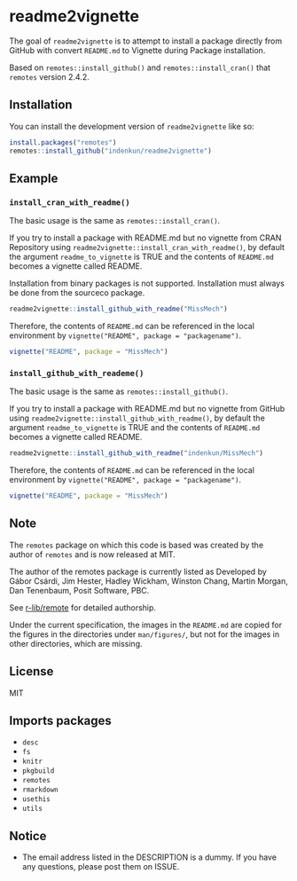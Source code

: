 
<!-- README.md is generated from README.Rmd. Please edit that file -->

# readme2vignette

<!-- badges: start -->
<!-- badges: end -->

The goal of `readme2vignette` is to attempt to install a package
directly from GitHub with convert `README.md` to Vignette during Package
installation.

Based on `remotes::install_github()` and `remotes::install_cran()` that
`remotes` version 2.4.2.

## Installation

You can install the development version of `readme2vignette` like so:

``` r
install.packages("remotes")
remotes::install_github("indenkun/readme2vignette")
```

## Example

### `install_cran_with_readme()`

The basic usage is the same as `remotes::install_cran()`.

If you try to install a package with README.md but no vignette from CRAN
Repository using `readme2vignette::install_cran_with_readme()`, by
default the argument `readme_to_vignette` is TRUE and the contents of
`README.md` becomes a vignette called README.

Installation from binary packages is not supported. Installation must
always be done from the sourceco package.

``` r
readme2vignette::install_github_with_readme("MissMech")
```

Therefore, the contents of `README.md` can be referenced in the local
environment by `vignette("README", package = "packagename")`.

``` r
vignette("README", package = "MissMech")
```

### `install_github_with_reademe()`

The basic usage is the same as `remotes::install_github()`.

If you try to install a package with README.md but no vignette from
GitHub using `readme2vignette::install_github_with_readme()`, by default
the argument `readme_to_vignette` is TRUE and the contents of
`README.md` becomes a vignette called README.

``` r
readme2vignette::install_github_with_readme("indenkun/MissMech")
```

Therefore, the contents of `README.md` can be referenced in the local
environment by `vignette("README", package = "packagename")`.

``` r
vignette("README", package = "MissMech")
```

## Note

The `remotes` package on which this code is based was created by the
author of `remotes` and is now released at MIT.

The author of the remotes package is currently listed as Developed by
Gábor Csárdi, Jim Hester, Hadley Wickham, Winston Chang, Martin Morgan,
Dan Tenenbaum, Posit Software, PBC.

See [r-lib/remote](https://github.com/r-lib/remotes) for detailed
authorship.

Under the current specification, the images in the `README.md` are
copied for the figures in the directories under `man/figures/`, but not
for the images in other directories, which are missing.

## License

MIT

## Imports packages

- `desc`
- `fs`
- `knitr`
- `pkgbuild`
- `remotes`
- `rmarkdown`
- `usethis`
- `utils`

## Notice

- The email address listed in the DESCRIPTION is a dummy. If you have
  any questions, please post them on ISSUE.
